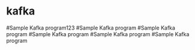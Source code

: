 # kafka
#Sample Kafka program123
#Sample Kafka program
#Sample Kafka program
#Sample Kafka program
#Sample Kafka program
#Sample Kafka program
